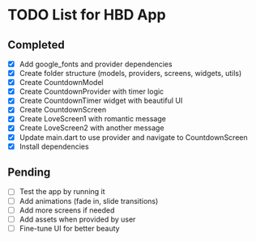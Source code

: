 # TODO List for HBD App

## Completed
- [x] Add google_fonts and provider dependencies
- [x] Create folder structure (models, providers, screens, widgets, utils)
- [x] Create CountdownModel
- [x] Create CountdownProvider with timer logic
- [x] Create CountdownTimer widget with beautiful UI
- [x] Create CountdownScreen
- [x] Create LoveScreen1 with romantic message
- [x] Create LoveScreen2 with another message
- [x] Update main.dart to use provider and navigate to CountdownScreen
- [x] Install dependencies

## Pending
- [ ] Test the app by running it
- [ ] Add animations (fade in, slide transitions)
- [ ] Add more screens if needed
- [ ] Add assets when provided by user
- [ ] Fine-tune UI for better beauty
